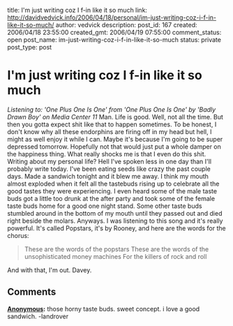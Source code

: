 title: I'm just writing coz I f-in like it so much
link: http://davidvedvick.info/2006/04/18/personal/im-just-writing-coz-i-f-in-like-it-so-much/
author: vedvick
description: 
post_id: 167
created: 2006/04/18 23:55:00
created_gmt: 2006/04/19 07:55:00
comment_status: open
post_name: im-just-writing-coz-i-f-in-like-it-so-much
status: private
post_type: post

# I'm just writing coz I f-in like it so much

_Listening to: 'One Plus One Is One' from 'One Plus One Is One' by 'Badly Drawn Boy' on Media Center 11_ Man. Life is good. Well, not all the time. But then you gotta expect shit like that to happen sometimes. To be honest, I don't know why all these endorphins are firing off in my head but hell, I might as well enjoy it while I can. Maybe it's because I'm going to be super depressed tomorrow. Hopefully not that would just put a whole damper on the happiness thing. What really shocks me is that I even do this shit. Writing about my personal life? Hell I've spoken less in one day than I'll probably write today. I've been eating seeds like crazy the past couple days. Made a sandwich tonight and it blew me away. I think my mouth almost exploded when it felt all the tastebuds rising up to celebrate all the good tastes they were experiencing. I even heard some of the male taste buds got a little too drunk at the after party and took some of the female taste buds home for a good one night stand. Some other taste buds stumbled around in the bottom of my mouth until they passed out and died right beside the molars. Anyways. I was listening to this song and it's really powerful. It's called Popstars, it's by Rooney, and here are the words for the chorus: 

> These are the words of the popstars These are the words of the unsophisticated money machines For the killers of rock and roll

And with that, I'm out. Davey.

## Comments

**[Anonymous](#71 "2006-04-24 00:59:00"):** those horny taste buds. sweet concept. i love a good sandwich. -landrover

